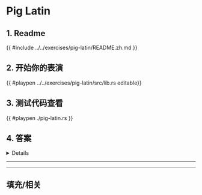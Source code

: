# Pig Latin
## 1. Readme

 {{ #include ../../exercises/pig-latin/README.zh.md }}

 ## 2. 开始你的表演

 {{ #playpen ../../exercises/pig-latin/src/lib.rs editable}}

 ## 3. 测试代码查看

 {{ #playpen ./pig-latin.rs }}

 ## 4. 答案

 <details>

 {{ #playpen ../../exercises/pig-latin/example.rs }}

 </details>

 ---
 ---

 ## 填充/相关


